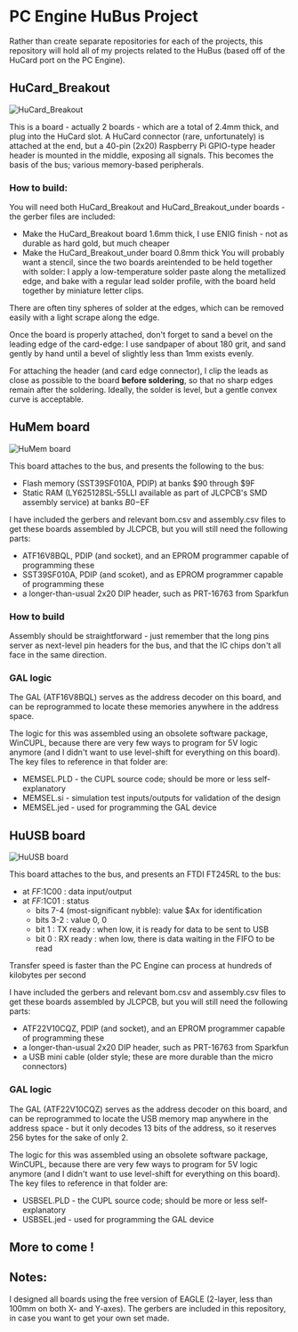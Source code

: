 # PC Engine HuBus Project

Rather than create separate repositories for each of the projects, this repository will
hold all of my projects related to the HuBus (based off of the HuCard port on the PC Engine).

## HuCard_Breakout

![HuCard_Breakout](images/HuCard_Breakout.jpg)

This is a board - actually 2 boards - which are a total of 2.4mm thick, and plug into
the HuCard slot.  A HuCard connector (rare, unfortunately) is attached at the end, but
a 40-pin (2x20) Raspberry Pi GPIO-type header header is mounted in the middle, exposing
all signals.  This becomes the basis of the bus; various memory-based peripherals.

### How to build:
You will need both HuCard_Breakout and HuCard_Breakout_under boards - the gerber files
are included:
- Make the HuCard_Breakout board 1.6mm thick, I use ENIG finish - not as durable as hard gold, but much cheaper
- Make the HuCard_Breakout_under board 0.8mm thick
You will probably want a stencil, since the two boards areintended to be held together
with solder:  I apply a low-temperature solder paste along the metallized edge, and bake
with a regular lead solder profile, with the board held together by miniature letter clips.

There are often tiny spheres of solder at the edges, which can be removed easily with a
light scrape along the edge.

Once the board is properly attached, don't forget to sand a bevel on the leading edge of
the card-edge: I use sandpaper of about 180 grit, and sand gently by hand until a bevel of
slightly less than 1mm exists evenly.

For attaching the header (and card edge connector), I clip the leads as close as possible to
the board **before soldering**, so that no sharp edges remain after the soldering.
Ideally, the solder is level, but a gentle convex curve is acceptable.


## HuMem board

![HuMem board](images/HuMem.jpg)

This board attaches to the bus, and presents the following to the bus:
- Flash memory (SST39SF010A, PDIP) at banks $90 through $9F
- Static RAM (LY625128SL-55LLI available as part of JLCPCB's SMD assembly service) at banks $B0-$EF

I have included the gerbers and relevant bom.csv and assembly.csv files to get these boards
assembled by JLCPCB, but you will still need the following parts:
- ATF16V8BQL, PDIP (and socket), and an EPROM programmer capable of programming these
- SST39SF010A, PDIP (and scoket), and as EPROM programmer capable of programming these
- a longer-than-usual 2x20 DIP header, such as PRT-16763 from Sparkfun

### How to build
Assembly should be straightforward - just remember that the long pins server as next-level
pin headers for the bus, and that the IC chips don't all face in the same direction.

### GAL logic
The GAL (ATF16V8BQL) serves as the address decoder on this board, and can be reprogrammed to
locate these memories anywhere in the address space.

The logic for this was assembled using an obsolete software package, WinCUPL, because there are
very few ways to program for 5V logic anymore (and I didn't want to use level-shift for everything
on this board).  The key files to reference in that folder are:
- MEMSEL.PLD - the CUPL source code; should be more or less self-explanatory
- MEMSEL.si  - simulation test inputs/outputs for validation of the design
- MEMSEL.jed - used for programming the GAL device

## HuUSB board

![HuUSB board](images/HuUSB.jpg)

This board attaches to the bus, and presents an FTDI FT245RL to the bus:
- at $FF:$1C00 : data input/output
- at $FF:$1C01 : status
  - bits 7-4 (most-significant nybble):  value $Ax for identification
  - bits 3-2 : value 0, 0
  - bit  1 : TX ready : when low, it is ready for data to be sent to USB
  - bit  0 : RX ready : when low, there is data waiting in the FIFO to be read

Transfer speed is faster than the PC Engine can process at hundreds of kilobytes per second

I have included the gerbers and relevant bom.csv and assembly.csv files to get these boards
assembled by JLCPCB, but you will still need the following parts:
- ATF22V10CQZ, PDIP (and socket), and an EPROM programmer capable of programming these
- a longer-than-usual 2x20 DIP header, such as PRT-16763 from Sparkfun
- a USB mini cable (older style; these are more durable than the micro connectors)

### GAL logic
The GAL (ATF22V10CQZ) serves as the address decoder on this board, and can be reprogrammed to
locate the USB memory map anywhere in the address space - but it only decodes 13 bits of the address,
so it reserves 256 bytes for the sake of only 2.

The logic for this was assembled using an obsolete software package, WinCUPL, because there are
very few ways to program for 5V logic anymore (and I didn't want to use level-shift for everything
on this board).  The key files to reference in that folder are:
- USBSEL.PLD - the CUPL source code; should be more or less self-explanatory
- USBSEL.jed - used for programming the GAL device



## More to come !



## Notes:

I designed all boards using the free version of EAGLE (2-layer, less than 100mm
on both X- and Y-axes).  The gerbers are included in this repository, in case you
want to get your own set made.


